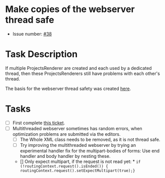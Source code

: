 # Make copies of the webserver thread safe
* Issue number: [\#38](https://codeberg.org/splitcells-net/net.splitcells.network.community/issues/38)
# Task Description
If multiple ProjectsRenderer are created and each used by a dedicated thread,
then these ProjectsRenderers still have problems with each other's thread.

The basis for the webserver thread safety was created [here](../projects/2024-08-22-sigma-grind-of-24th-of-august-2024.md).
# Tasks
* [ ] First complete [this ticket](2024-05-31-create-no-code-gel-editor.md).
* [ ] Multithreaded webserver sometimes has random errors, when optimization problems are submitted via the editors.
    * [ ] The Whole XML class needs to be removed, as it is not thread safe.
    * [ ] Try improving the multithreaded webserver by trying an experimental handler fix for the multipart-bodies of forms:
      Use end handler and body handler by nesting these.
    * [] Only expect multipart, if the request is not read yet: * `if (!routingContext.request().isEnded()) { routingContext.request().setExpectMultipart(true);}`